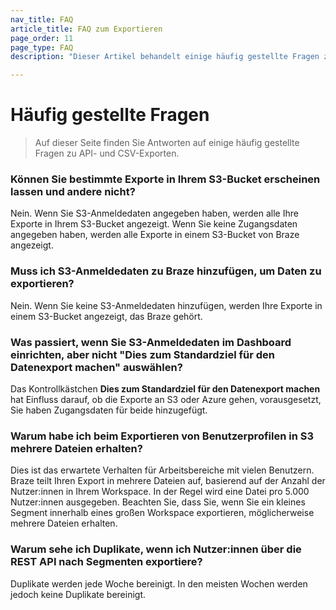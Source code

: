 ```yaml
---
nav_title: FAQ
article_title: FAQ zum Exportieren
page_order: 11
page_type: FAQ
description: "Dieser Artikel behandelt einige häufig gestellte Fragen zu API- und CSV-Exporten."

---
```


# Häufig gestellte Fragen

> Auf dieser Seite finden Sie Antworten auf einige häufig gestellte Fragen zu API- und CSV-Exporten.

### Können Sie bestimmte Exporte in Ihrem S3-Bucket erscheinen lassen und andere nicht?

Nein. Wenn Sie S3-Anmeldedaten angegeben haben, werden alle Ihre Exporte in Ihrem S3-Bucket angezeigt. Wenn Sie keine Zugangsdaten angegeben haben, werden alle Exporte in einem S3-Bucket von Braze angezeigt.

### Muss ich S3-Anmeldedaten zu Braze hinzufügen, um Daten zu exportieren?

Nein. Wenn Sie keine S3-Anmeldedaten hinzufügen, werden Ihre Exporte in einem S3-Bucket angezeigt, das Braze gehört.

### Was passiert, wenn Sie S3-Anmeldedaten im Dashboard einrichten, aber nicht "Dies zum Standardziel für den Datenexport machen" auswählen?

Das Kontrollkästchen **Dies zum Standardziel für den Datenexport machen** hat Einfluss darauf, ob die Exporte an S3 oder Azure gehen, vorausgesetzt, Sie haben Zugangsdaten für beide hinzugefügt.

### Warum habe ich beim Exportieren von Benutzerprofilen in S3 mehrere Dateien erhalten?

Dies ist das erwartete Verhalten für Arbeitsbereiche mit vielen Benutzern. Braze teilt Ihren Export in mehrere Dateien auf, basierend auf der Anzahl der Nutzer:innen in Ihrem Workspace. In der Regel wird eine Datei pro 5.000 Nutzer:innen ausgegeben. Beachten Sie, dass Sie, wenn Sie ein kleines Segment innerhalb eines großen Workspace exportieren, möglicherweise mehrere Dateien erhalten.

### Warum sehe ich Duplikate, wenn ich Nutzer:innen über die REST API nach Segmenten exportiere?

 Duplikate werden jede Woche bereinigt. In den meisten Wochen werden jedoch keine Duplikate bereinigt.
